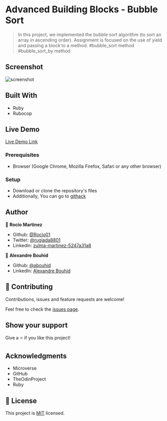 # Advanced Building Blocks - Bubble Sort

> In this project, we implemented the bubble sort algorithm (to sort an array in ascending order). 
Assignment is focused on the use of yield and passing a block to a method.
 #bubble_sort method
 #bubble_sort_by method


## Screenshot

![screenshot]()


## Built With

- Ruby
- Rubocop


## Live Demo

[Live Demo Link](https://repl.it/@abouhid/bubblesortrb#main.rb
)


### Prerequisites

- Browser (Google Chrome, Mozilla Firefox, Safari or any other browser)

### Setup

- Download or clone the repository's files
- Additionally, You can go to [githack](https://raw.githack.com) 

## Author

👤 **Rocio Martinez**

- Github: [@Rocio01](https://github.com/Rocio01)
- Twitter: [@rugiada8801](https://twitter.com/rugiada8801)
- Linkedin: [zulma-martinez-5247a31a8](https://www.linkedin.com/in/zulma-martinez-5247a31a8/)

👤 **Alexandre Bouhid**

- Github: [@abouhid](https://github.com/abouhid)
- LinkedIn: [Alexandre Bouhid](https://www.linkedin.com/in/alexandrebouhid/)

## 🤝 Contributing

Contributions, issues and feature requests are welcome!

Feel free to check the [issues page](https://github.com/Rocio01/Using-Bootstrap/issues).

## Show your support

Give a ⭐️ if you like this project!

## Acknowledgments

- Microverse
- GitHub
- TheOdinProject
- Ruby

## 📝 License

This project is [MIT](lic.url) licensed.
